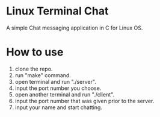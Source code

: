 # Linux Terminal Chat

A simple Chat messaging application in C for Linux OS.

# How to use

1. clone the repo.
2. run "make" command.
3. open terminal and run "./server".
4. input the port number you choose.
5. open another terminal and run "./client".
6. input the port number that was given prior to the server.
7. input your name and start chatting.